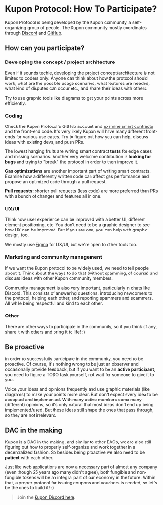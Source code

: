 # Kupon Protocol: How To Participate?

Kupon Protocol is being developed by the Kupon community, a self-organizing group of people. The Kupon community mostly coordinates through [Discord](https://discord.gg/TjTZaCZ4wY) and [GitHub](https://github.com/Kupon-Protocol).

## How can you participate?

### Developing the concept / project architecture

Even if it sounds techie, developing the project concept/architecture is not limited to coders only. Anyone can think about how the protocol should work, what are the possible usage scenarios, what features are needed, what kind of disputes can occur etc., and share their ideas with others.

Try to use graphic tools like diagrams to get your points across more efficiently.

### Coding

Check the Kupon Protocol's GitHub account and [examine smart contracts](https://github.com/Kupon-Protocol/kupon-protocol-contracts) and the front-end code. It's very likely Kupon will have many different front-ends for various use cases. Try to figure out how you can help, discuss ideas with existing devs, and push PRs.

The lowest hanging fruits are writing smart contract **tests** for edge cases and missing scenarios. Another very welcome contribution is **looking for bugs** and trying to "break" the protocol in order to then improve it.

**Gas optimizations** are another important part of writing smart contracts. Examine how a differently written code can affect gas performance and propose an optimized code through a pull request.

**Pull requests:** shorter pull requests (less code) are more preferred than PRs with a bunch of changes and features all in one.

### UX/UI

Think how user experience can be improved with a better UI, different element positioning, etc. You don't need to be a graphic designer to see how UX can be improved. But if you are one, you can help with graphic design, too.

We mostly use [Figma](https://www.figma.com/file/wvsOnXrcH7g2MvP7qv8n86) for UX/UI, but we're open to other tools too.

### Marketing and community management

If we want the Kupon protocol to be widely used, we need to tell people about it. Think about the ways to do that (without spamming, of course) and discuss ideas with other Kupon community members.

Community management is also very important, particularly in chats like Discord. This consists of answering questions, introducing newcomers to the protocol, helping each other, and reporting spammers and scammers. All while being respectful and kind to each other.

### Other

There are other ways to participate in the community, so if you think of any, share it with others and bring it to life! :)

## Be proactive

In order to successfully participate in the community, you need to be proactive. Of course, it's nothing wrong to be just an observer and occasionally provide feedback, but if you want to be an **active participant**, you need to figure a TODO task yourself, not wait for someone to give it to you.

Voice your ideas and opinions frequently and use graphic materials (like diagrams) to make your points more clear. But don't expect every idea to be accepted and implemented. With many active members come many (different) opinions, so it's only natural that most ideas don't end up being implemented/used. But these ideas still shape the ones that pass through, so they are not irrelevant.

## DAO in the making

Kupon is a DAO in the making, and similar to other DAOs, we are also still figuring out how to properly self-organize and work together in a decentralized fashion. So besides being proactive we also need to be **patient** with each other.

Just like web applications are now a necessary part of almost any company (even though 25 years ago many didn't agree), both fungible and non-fungible tokens will be an integral part of our economy in the future. Within that, a proper protocol for issuing coupons and vouchers is needed, so let's be the ones to build it! :)

> Join the [Kupon Discord here](https://discord.gg/TjTZaCZ4wY).
